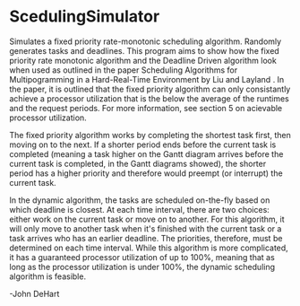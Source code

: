 # ScedulingSimulator

Simulates a fixed priority rate-monotonic scheduling algorithm. Randomly generates tasks and deadlines. This program aims to show  how the fixed priority rate monotonic algorithm and the Deadline Driven algorithm look when used as outlined in the paper Scheduling Algorithms for Multipogramming in a Hard-Real-Time Environment by Liu and Layland . In the paper, it is outlined that the fixed priority algorithm can only consistantly achieve a processor utilization that is the below the average of the runtimes and the request periods. For more information, see section 5 on acievable processor utilization.

The fixed priority algorithm works by completing the shortest task first, then moving on to the next. If a shorter period ends before the current task is completed (meaning a task higher on the Gantt diagram arrives before the current task is completed, in the Gantt diagrams showed), the shorter period has a higher priority and therefore would preempt (or interrupt) the current task.

In the dynamic algorithm, the tasks are scheduled on-the-fly based on which deadline is closest. At each time interval, there are two choices: either work on the current task or move on to another. For this algorithm, it will only move to another task when it's finished with the current task or a task arrives who has an earlier deadline. The priorities, therefore, must be determined on each time interval. While this algorithm is more complicated, it has a guaranteed processor utilization of up to 100%, meaning that as long as the processor utilization is under 100%, the dynamic scheduling algorithm is feasible.

-John DeHart
